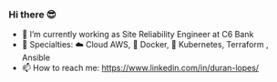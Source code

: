 ### Hi there 😎

- 🔭 I’m currently working as Site Reliability Engineer at C6 Bank
- 🔧 Specialties: ☁️ Cloud AWS, 🐳 Docker, 🎡 Kubernetes, Terraform , Ansible
- 📫 How to reach me: https://www.linkedin.com/in/duran-lopes/

<!--
**duranlopes/duranlopes** is a ✨ _special_ ✨ repository because its `README.md` (this file) appears on your GitHub profile.

Here are some ideas to get you started:

- 🔭 I’m currently working on ...
- 🌱 I’m currently learning ...
- 👯 I’m looking to collaborate on ...
- 🤔 I’m looking for help with ...
- 💬 Ask me about ...
- 📫 How to reach me: ...
- 😄 Pronouns: ...
- ⚡ Fun fact: ...
-->
